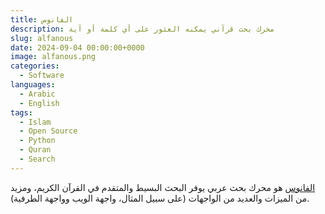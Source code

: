 ```yaml
---
title: الفانوس
description: محرك بحث قرآني يمكنه العثور على أي كلمة أو آية
slug: alfanous
date: 2024-09-04 00:00:00+0000
image: alfanous.png
categories:
  - Software
languages:
  - Arabic
  - English
tags:
  - Islam
  - Open Source
  - Python
  - Quran
  - Search
---
```


[الفانوس](https://alfanous.org) هو محرك بحث عربي يوفر البحث البسيط والمتقدم في القرآن الكريم، ومزيد من الميزات والعديد من الواجهات (على سبيل المثال، واجهة الويب وواجهة الطرفية).
